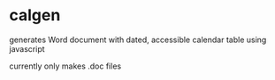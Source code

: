 # calgen
generates Word document with dated, accessible calendar table using javascript

currently only makes .doc files
